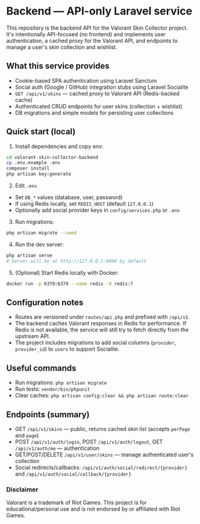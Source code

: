 # Backend — API-only Laravel service

This repository is the backend API for the Valorant Skin Collector project. It's intentionally API-focused (no frontend) and implements user authentication, a cached proxy for the Valorant API, and endpoints to manage a user's skin collection and wishlist.

## What this service provides
-   Cookie-based SPA authentication using Laravel Sanctum
-   Social auth (Google / GitHub) integration stubs using Laravel Socialite
-   `GET /api/v1/skins` — cached proxy to Valorant API (Redis-backed cache)
-   Authenticated CRUD endpoints for user skins (collection + wishlist)
-   DB migrations and simple models for persisting user collections

## Quick start (local)

1. Install dependencies and copy env:

```bash
cd valorant-skin-collector-backend
cp .env.example .env
composer install
php artisan key:generate
```

2. Edit `.env`

-   Set `DB_*` values (database, user, password)
-   If using Redis locally, set `REDIS_HOST` (default `127.0.0.1`)
-   Optionally add social provider keys in `config/services.php` or `.env`

3. Run migrations:

```bash
php artisan migrate --seed
```

4. Run the dev server:

```bash
php artisan serve
# Server will be at http://127.0.0.1:8000 by default
```

5. (Optional) Start Redis locally with Docker:

```bash
docker run -p 6379:6379 --name redis -d redis:7
```

## Configuration notes

-   Routes are versioned under `routes/api.php` and prefixed with `/api/v1`.
-   The backend caches Valorant responses in Redis for performance. If Redis is not available, the service will still try to fetch directly from the upstream API.
-   The project includes migrations to add social columns (`provider`, `provider_id`) to `users` to support Socialite.

## Useful commands

-   Run migrations: `php artisan migrate`
-   Run tests: `vendor/bin/phpunit`
-   Clear caches: `php artisan config:clear && php artisan route:clear`

## Endpoints (summary)

-   GET `/api/v1/skins` — public, returns cached skin list (accepts `perPage` and `page`)
-   POST `/api/v1/auth/login`, POST `/api/v1/auth/logout`, GET `/api/v1/auth/me` — authentication
-   GET/POST/DELETE `/api/v1/user/skins` — manage authenticated user's collection
-   Social redirects/callbacks: `/api/v1/auth/social/redirect/{provider}` and `/api/v1/auth/social/callback/{provider}`

### Disclaimer

Valorant is a trademark of Riot Games. This project is for educational/personal use and is not endorsed by or affiliated with Riot Games.
